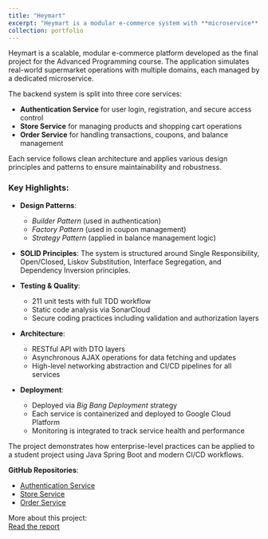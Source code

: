 ```yaml
---
title: "Heymart"
excerpt: "Heymart is a modular e-commerce system with **microservice** architecture, built using **Java Spring Boot**"
collection: portfolio
---
```


Heymart is a scalable, modular e-commerce platform developed as the final project for the Advanced Programming course. The application simulates real-world supermarket operations with multiple domains, each managed by a dedicated microservice.

The backend system is split into three core services:
- **Authentication Service** for user login, registration, and secure access control
- **Store Service** for managing products and shopping cart operations
- **Order Service** for handling transactions, coupons, and balance management

Each service follows clean architecture and applies various design principles and patterns to ensure maintainability and robustness.

### Key Highlights:
- **Design Patterns**:
  - *Builder Pattern* (used in authentication)
  - *Factory Pattern* (used in coupon management)
  - *Strategy Pattern* (applied in balance management logic)

- **SOLID Principles**: The system is structured around Single Responsibility, Open/Closed, Liskov Substitution, Interface Segregation, and Dependency Inversion principles.

- **Testing & Quality**:
  - 211 unit tests with full TDD workflow
  - Static code analysis via SonarCloud
  - Secure coding practices including validation and authorization layers

- **Architecture**:
  - RESTful API with DTO layers
  - Asynchronous AJAX operations for data fetching and updates
  - High-level networking abstraction and CI/CD pipelines for all services

- **Deployment**:
  - Deployed via *Big Bang Deployment* strategy
  - Each service is containerized and deployed to Google Cloud Platform
  - Monitoring is integrated to track service health and performance

The project demonstrates how enterprise-level practices can be applied to a student project using Java Spring Boot and modern CI/CD workflows.

**GitHub Repositories**:
- [Authentication Service](https://github.com/AdPro-B14/heymart-auth)
- [Store Service](https://github.com/AdPro-B14/heymart-store)
- [Order Service](https://github.com/AdPro-B14/heymart-order)

More about this project:  
[Read the report](https://drive.google.com/file/d/1QiRNE01jfqMKPlMvdTAFLobxFM78ZD3t/view?usp=sharing)

